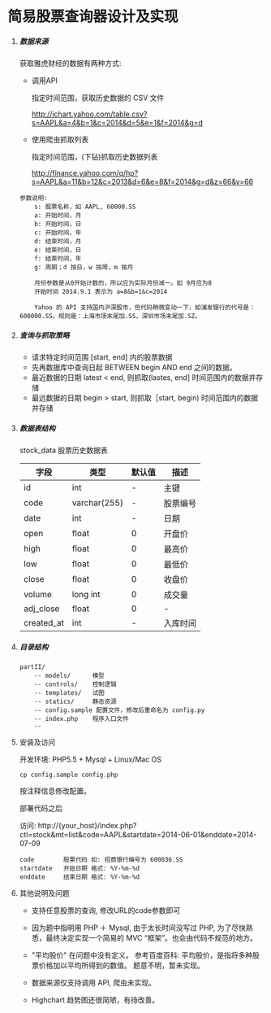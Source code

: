 # 简易股票查询器设计及实现

1. ##### 数据来源
    获取雅虎财经的数据有两种方式:

    * 调用API
    
        指定时间范围，获取历史数据的 CSV 文件
        
        http://ichart.yahoo.com/table.csv?s=AAPL&a=4&b=1&c=2014&d=5&e=1&f=2014&g=d

    * 使用爬虫抓取列表
    
        指定时间范围，(下钻)抓取历史数据列表
        
        http://finance.yahoo.com/q/hp?s=AAPL&a=11&b=12&c=2013&d=6&e=8&f=2014&g=d&z=66&y=66

    ```
    参数说明:
        s: 股票名称，如 AAPL, 60000.SS
        a: 开始时间，月
        b: 开始时间，日
        c: 开始时间，年
        d: 结束时间，月
        e: 结束时间，日
        f: 结束时间，年
        g: 周期；d 按日，w 按周，m 按月

        月份参数是从0开始计数的，所以应为实际月份减一。如 9月应为8
        开始时间 2014.9.1 表示为 a=8&b=1&c=2014

        Yahoo 的 API 支持国内沪深股市，但代码稍微变动一下，如浦发银行的代号是：600000.SS。规则是：上海市场末尾加.SS，深圳市场末尾加.SZ。
    ```

1. ##### 查询与抓取策略

    * 请求特定时间范围 [start, end] 内的股票数据
    * 先再数据库中查询日起 BETWEEN begin AND end 之间的数据。
    * 最近数据的日期 latest < end, 则抓取(lastes, end] 时间范围内的数据并存储
    * 最远数据的日期 begin > start, 则抓取［start, begin) 时间范围内的数据并存储

1. ##### 数据表结构

    stock_data 股票历史数据表
    
    字段 | 类型 | 默认值 | 描述
    --- | --- | --- | ---
    id  | int | - | 主键
    code | varchar(255) | - | 股票编号
    date | int | - | 日期
    open | float | 0 | 开盘价
    high | float | 0 | 最高价
    low | float | 0 | 最低价
    close | float | 0 | 收盘价
    volume | long int | 0 | 成交量
    adj_close | float | 0 | -
    created_at | int | - | 入库时间

1. ##### 目录结构

	```
	partII/
		-- models/	    模型
		-- controls/    控制逻辑
		-- templates/   试图
		-- statics/     静态资源
        -- config.sample 配置文件，修改后重命名为 config.py
        -- index.php    程序入口文件
        -- 
	```

1. 安装及访问

    开发环境: PHP5.5 + Mysql + Linux/Mac OS

    ```
    cp config.sample config.php
    ```
    按注释信息修改配置。

    部署代码之后

    访问: http://{your_host}/index.php?ctl=stock&mt=list&code=AAPL&startdate=2014-06-01&enddate=2014-07-09
    
    ```
    code        股票代码 如: 招商银行编号为 600036.SS
    startdate   开始日期 格式: %Y-%m-%d
    enddate     结束日期 格式: %Y-%m-%d
    ```

1. 其他说明及问题

    * 支持任意股票的查询, 修改URL的code参数即可

    * 因为题中指明用 PHP ＋ Mysql, 由于太长时间没写过 PHP, 为了尽快熟悉，最终决定实现一个简易的 MVC “框架”。也会由代码不规范的地方。

    * "平均股价" 在问题中没有定义。 参考百度百科: 平均股价，是指将多种股票价格加以平均所得到的数值。 题意不明，暂未实现。

    * 数据来源仅支持调用 API, 爬虫未实现。

    * Highchart 趋势图还很简陋，有待改善。


